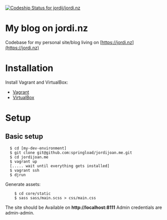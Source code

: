 [ ![Codeship Status for jordij/jordi.nz](https://codeship.com/projects/3f0d2bc0-829a-0133-5908-5a5099820553/status?branch=master)](https://codeship.com/projects/121639)

My blog on jordi.nz
=======================

Codebase for my personal site/blog living on [https://jordi.nz](https://jordi.nz)

# Installation

Install Vagrant and  VirtualBox:

* [Vagrant](http://www.vagrantup.com/downloads.html)
* [VirtualBox](https://www.virtualbox.org/wiki/Downloads)

# Setup

## Basic setup

```
  $ cd [my-dev-environment]
  $ git clone git@github.com:springload/jordijoan.me.git
  $ cd jordijoan.me
  $ vagrant up
  [..... wait until everything gets installed]
  $ vagrant ssh
  $ djrun
```
Generate assets:
```
	$ cd core/static
    $ sass sass/main.scss > css/main.css
```

The site should be Available on **http://localhost:8111** Admin credentials are admin-admin.
